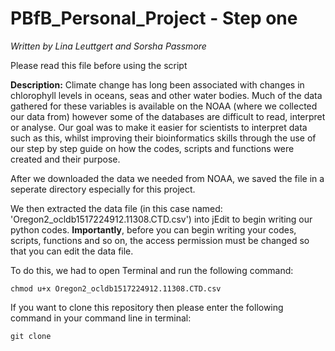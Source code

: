 # PBfB_Personal_Project - Step one
*Written by Lina Leuttgert and Sorsha Passmore*

Please read this file before using the script

**Description:**
Climate change has long been associated with changes in chlorophyll levels in oceans, seas and other water bodies. Much of the data gathered for these variables is available on the NOAA (where we collected our data from) however some of the databases are difficult to read, interpret or analyse. Our goal was to make it easier for scientists to interpret data such as this, whilst improving their bioinformatics skills through the use of our step by step guide on how the codes, scripts and functions were created and their purpose. 

After we downloaded the data we needed from NOAA, we saved the file in a seperate directory especially for this project. 

We then extracted the data file (in this case named: 'Oregon2_ocldb1517224912.11308.CTD.csv') into jEdit to begin writing our python codes. **Importantly**, before you can begin writing your codes, scripts, functions and so on, the access permission must be changed so that you can edit the data file.

To do this, we had to open Terminal and run the following command:
```
chmod u+x Oregon2_ocldb1517224912.11308.CTD.csv
```

If you want to clone this repository then please enter the following command in your command line in terminal: 
```
git clone 
